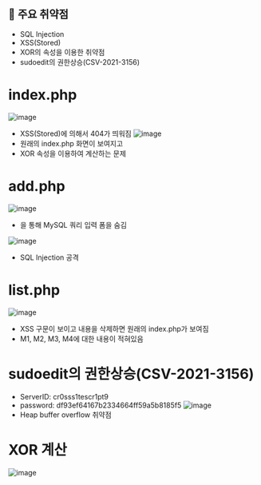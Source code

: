 ## 🐞	주요 취약점
- SQL Injection
- XSS(Stored)
- XOR의 속성을 이용한 취약점
- sudoedit의 권한상승(CSV-2021-3156)

# index.php
![image](https://github.com/user-attachments/assets/bbecfdd9-a778-4818-a175-6c23c1d8b482)
- XSS(Stored)에 의해서 404가 띄워짐
![image](https://github.com/user-attachments/assets/871bbfc0-7b2c-448c-bfd4-ecd33137163a)
- 원래의 index.php 화면이 보여지고
- XOR 속성을 이용하여 계산하는 문제

# add.php
![image](https://github.com/user-attachments/assets/d7fa3495-1b2e-4080-a6d6-00f040a9ce9e)
- <input type="hidden">을 통해 MySQL 쿼리 입력 폼을 숨김

![image](https://github.com/user-attachments/assets/9354ada2-81d0-4ab5-a60e-49aee20411f4)
- SQL Injection 공격
# list.php
![image](https://github.com/user-attachments/assets/f7d046e7-3b59-4ff6-ba24-1963120dc257)
- XSS 구문이 보이고 내용을 삭제하면 원래의 index.php가 보여짐
- M1, M2, M3, M4에 대한 내용이 적혀있음
# sudoedit의 권한상승(CSV-2021-3156)
- ServerID: cr0sss1tescr1pt9
- password: df93ef64167b2334664ff59a5b8185f5
![image](https://github.com/user-attachments/assets/39ca3bb8-c25f-497d-a4c8-40d73acf13e7)
- Heap buffer overflow 취약점
# XOR 계산
![image](https://github.com/user-attachments/assets/2c6c3a65-b3fe-46d3-b3a2-21387045ab0a)
